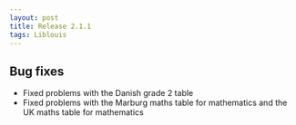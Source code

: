 ```yaml
---
layout: post
title: Release 2.1.1
tags: Liblouis
---
```


## Bug fixes
* Fixed problems with the Danish grade 2 table
* Fixed problems with the Marburg maths table for mathematics and the UK maths table for mathematics
